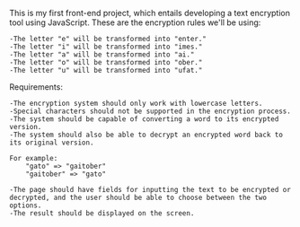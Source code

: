 
This is my first front-end project, which entails developing a text encryption tool using JavaScript. These are the encryption rules we'll be using:

    -The letter "e" will be transformed into "enter."
    -The letter "i" will be transformed into "imes."
    -The letter "a" will be transformed into "ai."
    -The letter "o" will be transformed into "ober."
    -The letter "u" will be transformed into "ufat."

Requirements:

    -The encryption system should only work with lowercase letters.
    -Special characters should not be supported in the encryption process.
    -The system should be capable of converting a word to its encrypted version.
    -The system should also be able to decrypt an encrypted word back to its original version.

    For example:
        "gato" => "gaitober"
        "gaitober" => "gato"

    -The page should have fields for inputting the text to be encrypted or decrypted, and the user should be able to choose between the two options.
    -The result should be displayed on the screen.
















